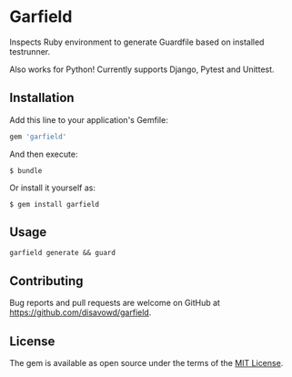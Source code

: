 # Garfield

Inspects Ruby environment to generate Guardfile based on installed testrunner. 

Also works for Python! Currently supports Django, Pytest and Unittest.

## Installation

Add this line to your application's Gemfile:

```ruby
gem 'garfield'
```

And then execute:

    $ bundle

Or install it yourself as:

    $ gem install garfield

## Usage

    garfield generate && guard

## Contributing

Bug reports and pull requests are welcome on GitHub at https://github.com/disavowd/garfield.


## License

The gem is available as open source under the terms of the [MIT License](http://opensource.org/licenses/MIT).

